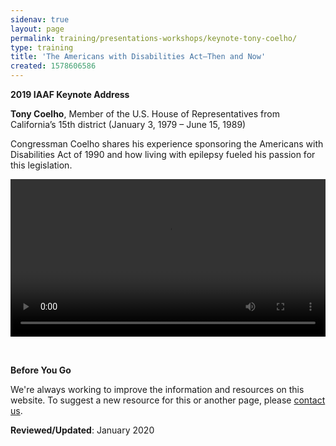 ```yaml
---
sidenav: true
layout: page
permalink: training/presentations-workshops/keynote-tony-coelho/
type: training
title: 'The Americans with Disabilities Act—Then and Now'
created: 1578606586
---
```


**2019 IAAF Keynote Address**

<meta charset="utf-8" />

<b id="docs-internal-guid-13d4420d-7fff-22d7-f3b4-dcfbccfa26e4">Tony Coelho</b>, Member of the U.S. House of Representatives from California&rsquo;s 15th district (January 3, 1979 &ndash; June 15, 1989)

Congressman Coelho shares his experience sponsoring the Americans with Disabilities Act of 1990 and how living with epilepsy fueled his passion for this legislation.

<video controls="controls" data-vscid="3qesx4ovd" style="width:100%"><source src="/sites/default/files/2019-IAAF-Keynote-Tony-Coelho.mp4" type="video/mp4" /></video>

&nbsp;

<div class="panel panel-default">
  <div class="panel-body">
    <strong>Before You Go</strong>
    <p dir="ltr">
      We're always working to improve the information and resources on this website. To suggest a new resource for this or another page, please <a href="mailto:section.508@gsa.gov">contact us</a>.
    </p>
  </div>
</div>

**Reviewed/Updated**: January 2020

&nbsp;